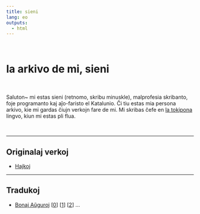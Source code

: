 ```yaml
---
title: sieni
lang: eo
outputs:
  - html
---
```


<br>

# la arkivo de mi, sieni

<br>

Saluton~ mi estas sieni (retnomo, skribu minuskle), malprofesia skribanto, foje programanto kaj aĵo-faristo el Katalunio. Ĉi tiu estas mia persona arkivo, kie mi gardas ĉiujn verkojn fare de mi. Mi skribas ĉefe en [la tokipona](/sp) lingvo, kiun mi estas pli flua. 

<br>

---

## Originalaj verkoj

* [Hajkoj](hajkoj)

---

## Tradukoj

* [Bonaj Aŭguroj](bonaj-auhguroj-0) [[0](bonaj-auhguroj-0)] [[1](bonaj-auhguroj-1)] [[2](bonaj-auhguroj-2)] ...
